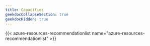 ```yaml
---
title: Capacities
geekdocCollapseSection: true
geekdocHidden: true
---
```


{{< azure-resources-recommendationlist name="azure-resources-recommendationlist" >}}
